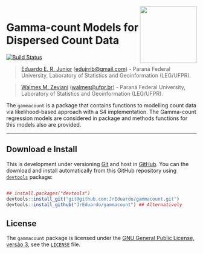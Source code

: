 <img src = "https://github.com/JrEduardo/gammacount/raw/master/gammacount.png" width=150px align="right" display="block">

# Gamma-count Models for Dispersed Count Data #

[![Build Status](https://travis-ci.org/JrEduardo/gammacount.svg?branch=master)](https://travis-ci.org/JrEduardo/gammacount)

> [Eduardo E. R. Junior](http://jreduardo.github.io/)
  ([edujrrib@gmail.com](mailto:edujrrib@gmail.com)) - Paraná Federal
  University, Laboratory of Statistics and Geoinformation (LEG/UFPR).

> [Walmes M. Zeviani](www.leg.ufpr.br/~walmes/)
  ([walmes@ufpr.br](mailto:walmes@ufpr.br)) - Paraná Federal
  University, Laboratory of Statistics and Geoinformation (LEG/UFPR).

The `gammacount` is a package that contains functions to modelling count
data via likelihood-based approach with a S4 implementation. The
Gamma-count regression models are considered in package and methods
functions for this models also are provided.

***

## Download e Install ##

This is development under versioning [Git] and host in [GitHub]. You can
the download and install automatically from this GitHub repository using
[`devtools`](https://cran.r-project.org/web/packages/devtools/) package:

```r

## install.packages("devtools")
devtools::install_git("git@github.com:JrEduardo/gammacount.git")
devtools::install_github("JrEduardo/gammacount") ## Alternatively

```

## License ##

The `gammacount` package is licensed under the
[GNU General Public License, versão 3], see the
[`LICENSE`](./LICENSE) file.

[Git]: https://git-scm.com/
[GitHub]: https://github.com/JrEduardo/cmpreg
[GNU General Public License, versão 3]: https://www.gnu.org/licenses/gpl-3.0.html
